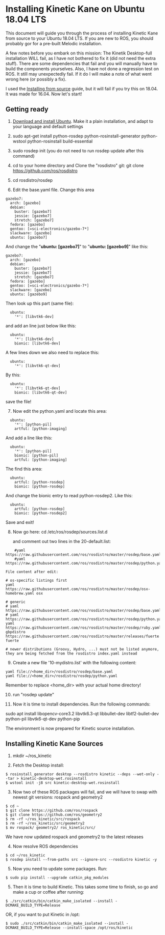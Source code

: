 # Installing Kinetic Kane on Ubuntu 18.04 LTS

This document will guide you through the process of installing Kinetic Kane from source to your Ubuntu 18.04 LTS. If you are new to ROS, you should probably gor for a pre-built Melodic installation.

A few notes before you embark on this mission:
   The Kinetik Desktop-full installation WILL fail, as I have not bothered to fix it (did not need the extra stuff). There are some dependencies that fail and you will manually have to build the components yourselves.
   Also, I have not done a regression test on ROS. It still may unexpectedly fail. If it do I will make a note of what went wrong here (or possibly a fix).
   

I used the [Installing from source](http://wiki.ros.org/kinetic/Installation/Source) guide, but it will fail if you try this on 18.04. It was made for 16.04. Now let's start!

## Getting ready
1) [Download and install Ubuntu](https://www.ubuntu.com/download/desktop). Make it a plain installation, and adapt to your language and default settings

2) sudo apt-get install python-rosdep python-rosinstall-generator python-wstool python-rosinstall build-essential

3) sudo rosdep init (you do not need to run rosdep update after this command)

4) cd to your home directory and Clone the "rosdistro" git:
    git clone https://github.com/ros/rosdistro

5) cd rosdistro/rosdep

6) Edit the base.yaml file. Change this area
```
gazebo7:
  arch: [gazebo]
  debian:
    buster: [gazebo7]
    jessie: [gazebo7]
    stretch: [gazebo7]
  fedora: [gazebo]
  gentoo: [=sci-electronics/gazebo-7*]
  slackware: [gazebo]
  ubuntu: [gazebo7]
```
And change the "**ubuntu: [gazebo7]**" to "**ubuntu: [gazebo9]**" like this:
```
gazebo7:
  arch: [gazebo]
  debian:
    buster: [gazebo7]
    jessie: [gazebo7]
    stretch: [gazebo7]
  fedora: [gazebo]
  gentoo: [=sci-electronics/gazebo-7*]
  slackware: [gazebo]
  ubuntu: [gazebo9]
```
Then look up this part (same file):
```
  ubuntu:
    '*': [libvtk6-dev]
```
and add an line just below like this:
```
  ubuntu:
    '*': [libvtk6-dev]
    bionic: [libvtk6-dev]
```
A few lines down we also need to replace this:
```
  ubuntu:
    '*': [libvtk6-qt-dev]
```
By this:
```
  ubuntu:
    '*': [libvtk6-qt-dev]
    bionic: [libvtk6-qt-dev]
```



save the file!

7) Now edit the python.yaml and locate this area:
```
  ubuntu:
    '*': [python-pil]
    artful: [python-imaging]
```
And add a line like this:
```
  ubuntu:
    '*': [python-pil]
    bionic: [python-pil]
    artful: [python-imaging]
```
The find this area:
```
  ubuntu:
    artful: [python-rosdep]
    bionic: [python-rosdep]
```
And change the bionic entry to read python-rosdep2. Like this:
```
  ubuntu:
    artful: [python-rosdep]
    bionic: [python-rosdep2]
```

Save and exit!

8) Now go here:
    cd /etc/ros/rosdep/sources.list.d
    
    and comment out two lines in the 20-default.list:
    
```
    #yaml https://raw.githubusercontent.com/ros/rosdistro/master/rosdep/base.yaml
    #yaml https://raw.githubusercontent.com/ros/rosdistro/master/rosdep/python.yaml
```
    
    File content after edit:
    
```
# os-specific listings first
yaml https://raw.githubusercontent.com/ros/rosdistro/master/rosdep/osx-homebrew.yaml osx

# generic
# yaml https://raw.githubusercontent.com/ros/rosdistro/master/rosdep/base.yaml
# yaml https://raw.githubusercontent.com/ros/rosdistro/master/rosdep/python.yaml
yaml https://raw.githubusercontent.com/ros/rosdistro/master/rosdep/ruby.yaml
gbpdistro https://raw.githubusercontent.com/ros/rosdistro/master/releases/fuerte.yaml fuerte

# newer distributions (Groovy, Hydro, ...) must not be listed anymore, they are being fetched from the rosdistro index.yaml instead
```

9) Create a new file '10-mydistro.list' with the following content:
```
yaml file://<home_dir>/rosdistro/rosdep/base.yaml
yaml file://<home_dir>/rosdistro/rosdep/python.yaml
```
Remember to replace <home_dir> with your actual home directory!

10) run "rosdep update"

11) Now it is time to install dependencies. Run the following commands:

   sudo apt install libopencv-core3.2 libvtk6.3-qt libbullet-dev libtf2-bullet-dev python-pil libvtk6-qt-dev python-pip
    
The environment is now prepared for Kinetic source installation.

## Installing Kinetic Kane Sources

1) mkdir ~/ros_kinetic

2) Fetch the Desktop install:
```
$ rosinstall_generator desktop --rosdistro kinetic --deps --wet-only --tar > kinetic-desktop-wet.rosinstall
$ wstool init -j8 src kinetic-desktop-wet.rosinstall
```

3) Now two of these ROS packages will fail, and we will have to swap with newest git versions: rospack and geometry2
```
$ cd ~
$ git clone https://github.com/ros/rospack
$ git clone https://github.com/ros/geometry2
$ rm -rf ~/ros_kinetic/src/rospack
$ rm -rf ~/ros_kinetic/src/geometry2
$ mv rospack/ geometry2/ ros_kinetic/src/
```
We have now updated rospack and geometry2 to the latest releases
   
4) Now resolve ROS dependencies
```
$ cd ~/ros_kinetic
$ rosdep install --from-paths src --ignore-src --rosdistro kinetic -y
```

5) Now you need to update some packages. Run:
```
$ sudo pip install --upgrade catkin_pkg_modules
```

5) Then it is time to build Kinetic. This takes some time to finish, so go and make a cup or coffee after running:
```
$ ./src/catkin/bin/catkin_make_isolated --install -DCMAKE_BUILD_TYPE=Release
```
OR, if you want to put Kinetic in /opt:
```
$ sudo ./src/catkin/bin/catkin_make_isolated --install -DCMAKE_BUILD_TYPE=Release --install-space /opt/ros/kinetic
```
